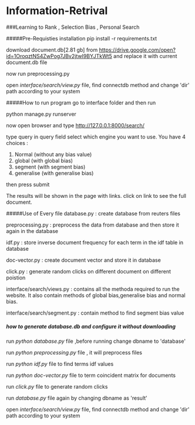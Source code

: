 # Information-Retrival
###Learning to Rank , Selection Bias , Personal Search

#####Pre-Requisties installation
pip install -r requirements.txt

download document.db[2.81 gb] from 
https://drive.google.com/open?id=1OroqztNS4ZwPog7JBv2jtwI9BYJTkWt5
and replace it with current document.db file

now run preprocessing.py

open *interface/search/view.py* file, find connectdb method and change 'dir' path according to your system 


#####How to run program
go to interface folder and then run 

python manage.py runserver

now open browser and type 
http://127.0.0.1:8000/search/

type query in query field
select which engine you want to use. You have 4 choices :
 1. Normal (without any bias value)
 2. global (with global bias)
 3. segment (with segment bias)
 4. generalise (with generalise bias)

then press submit 

The results will be shown in the page with links.
click on link to see the full document.

#####Use of Every file
database.py : create database from reuters files

preprocessing.py  : preprocess the data from database and then store it again in the database

idf.py : store inverse document frequency for each term in the idf table in database

doc-vector.py : create document vector and store it in database

click.py : generate random clicks on different document on different poistion

interface/search/views.py : contains all the methoda required to run the website.
It also contain methods of global bias,generalise bias and normal bias.

interface/search/segment.py : contain method to find segment bias value

##### how to generate database.db and configure it without downloading
run  *python database.py* file  ,before running change dbname to 'database'

run *python preprocessing.py* file , it will preprocess files

run *python idf.py* file to find terms idf values

run *python doc-vector.py* file to term coincident matrix for documents

run *click.py* file to generate random clicks
 
run *database.py* file again by changing dbname as 'result'

open *interface/search/view.py* file, find connectdb method and change 'dir' path according to your system 
